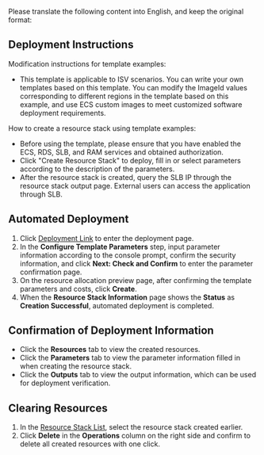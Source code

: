 Please translate the following content into English, and keep the original format:
## Deployment Instructions
Modification instructions for template examples:
- This template is applicable to ISV scenarios. You can write your own templates based on this template. You can modify the ImageId values corresponding to different regions in the template based on this example, and use ECS custom images to meet customized software deployment requirements.

How to create a resource stack using template examples:
- Before using the template, please ensure that you have enabled the ECS, RDS, SLB, and RAM services and obtained authorization.
- Click "Create Resource Stack" to deploy, fill in or select parameters according to the description of the parameters.
- After the resource stack is created, query the SLB IP through the resource stack output page. External users can access the application through SLB.

## Automated Deployment
1. Click [Deployment Link](https://ros.console.aliyun.com/region/stacks/create?templateUrl=https://ros-public-templates.oss-cn-hangzhou.aliyuncs.com/ros-templates/examples/isv/existing-vpc-slb-ecs-rds-isv.yml&hideStepRow=true&hideStackConfig=true&pageTitle=&isSimplified=true&balanceIntercept=true) to enter the deployment page.
2. In the **Configure Template Parameters** step, input parameter information according to the console prompt, confirm the security information, and click **Next: Check and Confirm** to enter the parameter confirmation page.
3. On the resource allocation preview page, after confirming the template parameters and costs, click **Create**.
4. When the **Resource Stack Information** page shows the **Status** as **Creation Successful**, automated deployment is completed.

## Confirmation of Deployment Information
- Click the **Resources** tab to view the created resources.
- Click the **Parameters** tab to view the parameter information filled in when creating the resource stack.
- Click the **Outputs** tab to view the output information, which can be used for deployment verification.

## Clearing Resources
1. In the [Resource Stack List](https://ros.console.aliyun.com/region/stacks), select the resource stack created earlier.
2. Click **Delete** in the **Operations** column on the right side and confirm to delete all created resources with one click. 